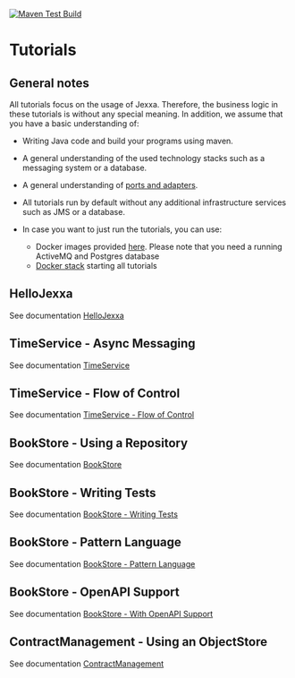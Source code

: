 [![Maven Test Build](https://github.com/jexxa-projects/JexxaTutorials/actions/workflows/mavenBuild.yml/badge.svg)](https://github.com/jexxa-projects/JexxaTutorials/actions/workflows/mavenBuild.yml)

# Tutorials 

## General notes

All tutorials focus on the usage of Jexxa. Therefore, the business logic in these tutorials is without any special 
meaning. In addition, we assume that you have a basic understanding of: 
* Writing Java code and build your programs using maven.

* A general understanding of the used technology stacks such as a messaging system or a database.

* A general understanding of [ports and adapters](https://herbertograca.com/2017/11/16/explicit-architecture-01-ddd-hexagonal-onion-clean-cqrs-how-i-put-it-all-together/).

* All tutorials run by default without any additional infrastructure services such as JMS or a database.

* In case you want to just run the tutorials, you can use: 
  * Docker images provided [here](https://github.com/jexxa-projects?tab=packages&repo_name=JexxaTutorials). Please note that you need a running ActiveMQ and Postgres database   
  * [Docker stack](deploy/docker-compose.yml) starting all tutorials 
  
## HelloJexxa
See documentation [HelloJexxa](HelloJexxa/README.md)

## TimeService - Async Messaging
See documentation [TimeService](TimeService/README.md)

## TimeService - Flow of Control
See documentation [TimeService - Flow of Control](TimeService/README-FlowOfControl.md)

## BookStore - Using a Repository  
See documentation [BookStore](BookStore/README.md)

## BookStore - Writing Tests 
See documentation [BookStore - Writing Tests](BookStore/README-JexxaTest.md)

## BookStore - Pattern Language 
See documentation [BookStore - Pattern Language](BookStore/README-PatternLanguage.md)

## BookStore - OpenAPI Support 
See documentation [BookStore - With OpenAPI Support](BookStore/README-OPENAPI.md)

## ContractManagement - Using an ObjectStore  
See documentation [ContractManagement](ContractManagement/README.md)


